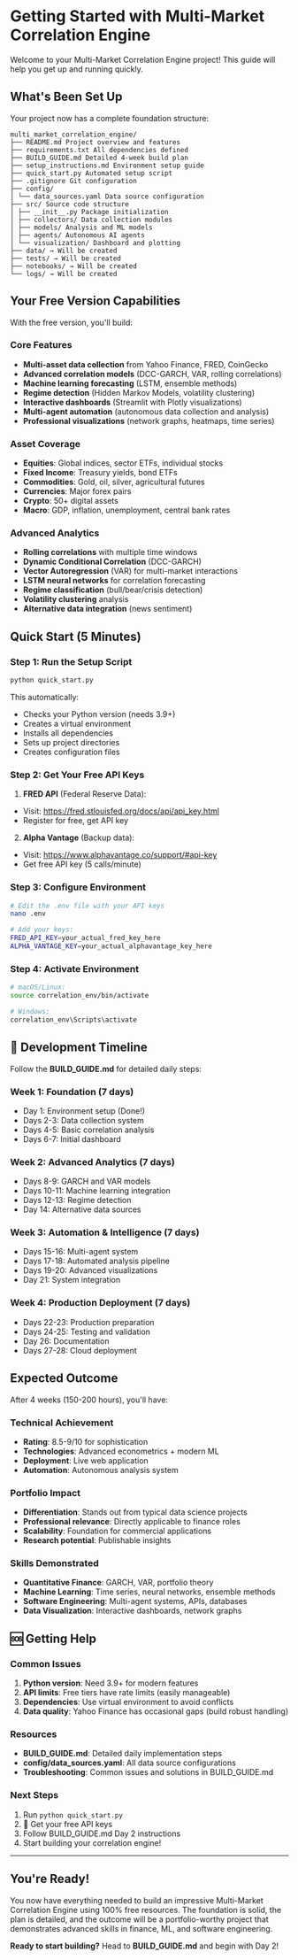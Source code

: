 # Getting Started with Multi-Market Correlation Engine

Welcome to your Multi-Market Correlation Engine project! This guide will help you get up and running quickly.

## What's Been Set Up

Your project now has a complete foundation structure:

```
multi_market_correlation_engine/
├── README.md Project overview and features
├── requirements.txt All dependencies defined
├── BUILD_GUIDE.md Detailed 4-week build plan
├── setup_instructions.md Environment setup guide
├── quick_start.py Automated setup script
├── .gitignore Git configuration
├── config/
│ └── data_sources.yaml Data source configuration
├── src/ Source code structure
│ ├── __init__.py Package initialization
│ ├── collectors/ Data collection modules
│ ├── models/ Analysis and ML models
│ ├── agents/ Autonomous AI agents
│ └── visualization/ Dashboard and plotting
├── data/ → Will be created
├── tests/ → Will be created
├── notebooks/ → Will be created
└── logs/ → Will be created
```

## Your Free Version Capabilities

With the free version, you'll build:

### **Core Features**
- **Multi-asset data collection** from Yahoo Finance, FRED, CoinGecko
- **Advanced correlation models** (DCC-GARCH, VAR, rolling correlations)
- **Machine learning forecasting** (LSTM, ensemble methods)
- **Regime detection** (Hidden Markov Models, volatility clustering)
- **Interactive dashboards** (Streamlit with Plotly visualizations)
- **Multi-agent automation** (autonomous data collection and analysis)
- **Professional visualizations** (network graphs, heatmaps, time series)

### **Asset Coverage**
- **Equities**: Global indices, sector ETFs, individual stocks
- **Fixed Income**: Treasury yields, bond ETFs
- **Commodities**: Gold, oil, silver, agricultural futures
- **Currencies**: Major forex pairs
- **Crypto**: 50+ digital assets
- **Macro**: GDP, inflation, unemployment, central bank rates

### **Advanced Analytics**
- **Rolling correlations** with multiple time windows
- **Dynamic Conditional Correlation** (DCC-GARCH)
- **Vector Autoregression** (VAR) for multi-market interactions
- **LSTM neural networks** for correlation forecasting
- **Regime classification** (bull/bear/crisis detection)
- **Volatility clustering** analysis
- **Alternative data integration** (news sentiment)

## Quick Start (5 Minutes)

### Step 1: Run the Setup Script
```bash
python quick_start.py
```

This automatically:
- Checks your Python version (needs 3.9+)
- Creates a virtual environment
- Installs all dependencies
- Sets up project directories
- Creates configuration files

### Step 2: Get Your Free API Keys
1. **FRED API** (Federal Reserve Data):
- Visit: https://fred.stlouisfed.org/docs/api/api_key.html
- Register for free, get API key

2. **Alpha Vantage** (Backup data):
- Visit: https://www.alphavantage.co/support/#api-key
- Get free API key (5 calls/minute)

### Step 3: Configure Environment
```bash
# Edit the .env file with your API keys
nano .env

# Add your keys:
FRED_API_KEY=your_actual_fred_key_here
ALPHA_VANTAGE_KEY=your_actual_alphavantage_key_here
```

### Step 4: Activate Environment
```bash
# macOS/Linux:
source correlation_env/bin/activate

# Windows:
correlation_env\Scripts\activate
```

## 📅 Development Timeline

Follow the **BUILD_GUIDE.md** for detailed daily steps:

### **Week 1**: Foundation (7 days)
- Day 1: Environment setup (Done!)
- Days 2-3: Data collection system
- Days 4-5: Basic correlation analysis
- Days 6-7: Initial dashboard

### **Week 2**: Advanced Analytics (7 days)
- Days 8-9: GARCH and VAR models
- Days 10-11: Machine learning integration
- Days 12-13: Regime detection
- Day 14: Alternative data sources

### **Week 3**: Automation & Intelligence (7 days)
- Days 15-16: Multi-agent system
- Days 17-18: Automated analysis pipeline
- Days 19-20: Advanced visualizations
- Day 21: System integration

### **Week 4**: Production Deployment (7 days)
- Days 22-23: Production preparation
- Days 24-25: Testing and validation
- Day 26: Documentation
- Days 27-28: Cloud deployment

## Expected Outcome

After 4 weeks (150-200 hours), you'll have:

### **Technical Achievement**
- **Rating**: 8.5-9/10 for sophistication
- **Technologies**: Advanced econometrics + modern ML
- **Deployment**: Live web application
- **Automation**: Autonomous analysis system

### **Portfolio Impact**
- **Differentiation**: Stands out from typical data science projects
- **Professional relevance**: Directly applicable to finance roles
- **Scalability**: Foundation for commercial applications
- **Research potential**: Publishable insights

### **Skills Demonstrated**
- **Quantitative Finance**: GARCH, VAR, portfolio theory
- **Machine Learning**: Time series, neural networks, ensemble methods
- **Software Engineering**: Multi-agent systems, APIs, databases
- **Data Visualization**: Interactive dashboards, network graphs

## 🆘 Getting Help

### **Common Issues**
1. **Python version**: Need 3.9+ for modern features
2. **API limits**: Free tiers have rate limits (easily manageable)
3. **Dependencies**: Use virtual environment to avoid conflicts
4. **Data quality**: Yahoo Finance has occasional gaps (build robust handling)

### **Resources**
- **BUILD_GUIDE.md**: Detailed daily implementation steps
- **config/data_sources.yaml**: All data source configurations
- **Troubleshooting**: Common issues and solutions in BUILD_GUIDE.md

### **Next Steps**
1. Run `python quick_start.py`
2. 🔑 Get your free API keys
3. Follow BUILD_GUIDE.md Day 2 instructions
4. Start building your correlation engine!

---

## You're Ready!

You now have everything needed to build an impressive Multi-Market Correlation Engine using 100% free resources. The foundation is solid, the plan is detailed, and the outcome will be a portfolio-worthy project that demonstrates advanced skills in finance, ML, and software engineering.

**Ready to start building?** Head to **BUILD_GUIDE.md** and begin with Day 2!